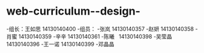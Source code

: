# web-curriculum--design-
-组长：王如思 14130140400
-组员：
-张岚   14130140357
-赵妍   14130140358
-肖蜜   14130140359
-辛辛   14130140361
-陈曦   14130140398
-吴莹晶 14130140396
-王一诺 14130140399
-邓晶晶 
